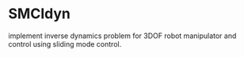 # SMCIdyn
implement inverse dynamics problem for 3DOF robot manipulator and control using sliding mode control.
